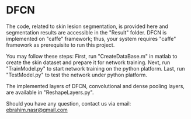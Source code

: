 # DFCN
The code, related to skin lesion segmentation, is provided here and segmentation results are accessible in the "Result" folder.
DFCN is implemented on "caffe" framework; thus, your system requires "caffe" framework as prerequisite to run this project.

You may follow these steps:
First, run "CreateDataBase.m" in matlab to create the skin dataset and prepare it for network training.
Next, run "TrainModel.py" to start network training on the python platform.
Last, run "TestModel.py" to test the network under python platform.

The implemented layers of DFCN, convolutional and dense pooling layers, are available in "ReshapeLayers.py".



Should you have any question, contact us via email: ebrahim.nasr@gmail.com
